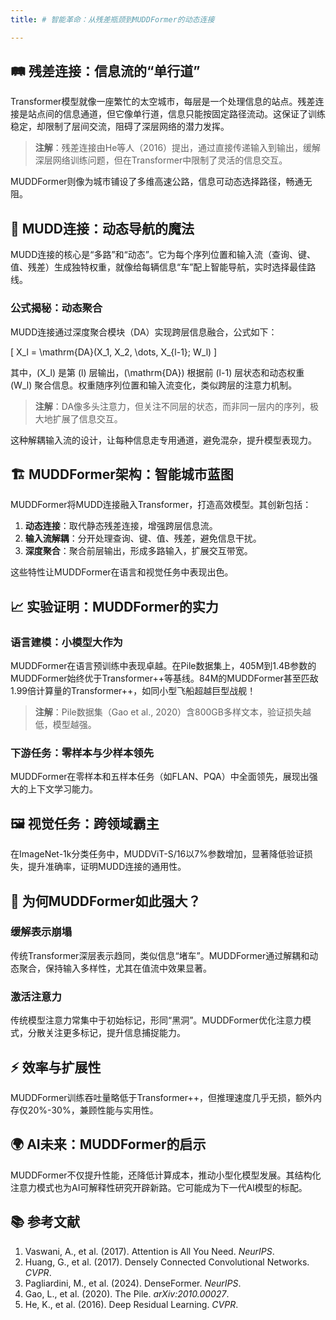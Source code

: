 ```yaml
---
title: # 智能革命：从残差瓶颈到MUDDFormer的动态连接

---
```

## 🛤️ **残差连接：信息流的“单行道”**

Transformer模型就像一座繁忙的太空城市，每层是一个处理信息的站点。残差连接是站点间的信息通道，但它像单行道，信息只能按固定路径流动。这保证了训练稳定，却限制了层间交流，阻碍了深层网络的潜力发挥。

> **注解**：残差连接由He等人（2016）提出，通过直接传递输入到输出，缓解深层网络训练问题，但在Transformer中限制了灵活的信息交互。

MUDDFormer则像为城市铺设了多维高速公路，信息可动态选择路径，畅通无阻。

## 🚀 **MUDD连接：动态导航的魔法**

MUDD连接的核心是“多路”和“动态”。它为每个序列位置和输入流（查询、键、值、残差）生成独特权重，就像给每辆信息“车”配上智能导航，实时选择最佳路线。

### **公式揭秘：动态聚合**

MUDD连接通过深度聚合模块（DA）实现跨层信息融合，公式如下：

\[
X_l = \mathrm{DA}(X_1, X_2, \dots, X_{l-1}; W_l)
\]

其中，\(X_l\) 是第 \(l\) 层输出，\(\mathrm{DA}\) 根据前 \(l-1\) 层状态和动态权重 \(W_l\) 聚合信息。权重随序列位置和输入流变化，类似跨层的注意力机制。

> **注解**：DA像多头注意力，但关注不同层的状态，而非同一层内的序列，极大地扩展了信息交互。

这种解耦输入流的设计，让每种信息走专用通道，避免混杂，提升模型表现力。

## 🏗️ **MUDDFormer架构：智能城市蓝图**

MUDDFormer将MUDD连接融入Transformer，打造高效模型。其创新包括：

1. **动态连接**：取代静态残差连接，增强跨层信息流。
2. **输入流解耦**：分开处理查询、键、值、残差，避免信息干扰。
3. **深度聚合**：聚合前层输出，形成多路输入，扩展交互带宽。

这些特性让MUDDFormer在语言和视觉任务中表现出色。

## 📈 **实验证明：MUDDFormer的实力**

### **语言建模：小模型大作为**

MUDDFormer在语言预训练中表现卓越。在Pile数据集上，405M到1.4B参数的MUDDFormer始终优于Transformer++等基线。84M的MUDDFormer甚至匹敌1.99倍计算量的Transformer++，如同小型飞船超越巨型战舰！

> **注解**：Pile数据集（Gao et al., 2020）含800GB多样文本，验证损失越低，模型越强。

### **下游任务：零样本与少样本领先**

MUDDFormer在零样本和五样本任务（如FLAN、PQA）中全面领先，展现出强大的上下文学习能力。

## 🖼️ **视觉任务：跨领域霸主**

在ImageNet-1k分类任务中，MUDDViT-S/16以7%参数增加，显著降低验证损失，提升准确率，证明MUDD连接的通用性。

## 🔬 **为何MUDDFormer如此强大？**

### **缓解表示崩塌**

传统Transformer深层表示趋同，类似信息“堵车”。MUDDFormer通过解耦和动态聚合，保持输入多样性，尤其在值流中效果显著。

### **激活注意力**

传统模型注意力常集中于初始标记，形同“黑洞”。MUDDFormer优化注意力模式，分散关注更多标记，提升信息捕捉能力。

## ⚡ **效率与扩展性**

MUDDFormer训练吞吐量略低于Transformer++，但推理速度几乎无损，额外内存仅20%-30%，兼顾性能与实用性。

## 🌍 **AI未来：MUDDFormer的启示**

MUDDFormer不仅提升性能，还降低计算成本，推动小型化模型发展。其结构化注意力模式也为AI可解释性研究开辟新路。它可能成为下一代AI模型的标配。

## 📚 **参考文献**

1. Vaswani, A., et al. (2017). Attention is All You Need. *NeurIPS*.
2. Huang, G., et al. (2017). Densely Connected Convolutional Networks. *CVPR*.
3. Pagliardini, M., et al. (2024). DenseFormer. *NeurIPS*.
4. Gao, L., et al. (2020). The Pile. *arXiv:2010.00027*.
5. He, K., et al. (2016). Deep Residual Learning. *CVPR*.
